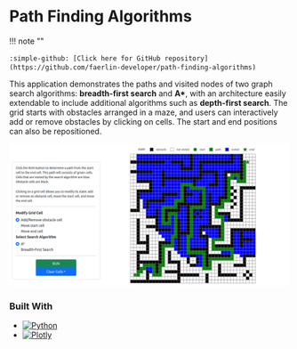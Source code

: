 # Path Finding Algorithms

!!! note ""

    :simple-github: [Click here for GitHub repository](https://github.com/faerlin-developer/path-finding-algorithms)

This application demonstrates the paths and visited nodes of two graph search algorithms: __breadth-first search__ and __A*__, with an architecture easily extendable to include additional algorithms such as __depth-first search__. The grid starts with obstacles arranged in a maze, and users can interactively add or remove obstacles by clicking on cells. The start and end positions can also be repositioned.

![](assets/path-finding-algorithms/sample.png)

### Built With

* [![Python][Python]][Python-url]
* [![Plotly][Plotly]][Plotly-url]

[Python]: https://img.shields.io/badge/python-3670A0?style=for-the-badge&logo=python&logoColor=ffdd54
[Python-url]: https://www.python.org/
[Plotly]: https://img.shields.io/badge/-Plotly-3F4F75?style=flat&logo=plotly&logoColor=white
[Plotly-url]: https://dash.plotly.com/
